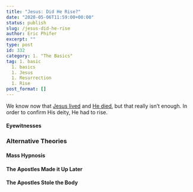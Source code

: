```yaml
---
title: "Jesus: Did He Rise?"
date: "2020-05-06T11:59:00+00:00"
status: publish
slug: /jesus-did-he-rise
author: Eric Phifer
excerpt: ""
type: post
id: 332
category: 1. "The Basics"
tag: 1. basic
  1. basics
  1. Jesus
  1. Resurrection
  1. Rise
post_format: []
---
```


We know now that [Jesus lived](https://understandingoffaith.com/jesus-did-he-live/) and [He died](https://understandingoffaith.com/jesus-did-he-die/), but that really isn’t enough. In order to confirm His deity, He had to rise.

#### Eyewitnesses

### Alternative Theories

#### Mass Hypnosis

#### The Apostles Made it Up Later

#### The Apostles Stole the Body
